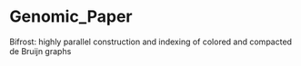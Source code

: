 # Genomic_Paper
Bifrost: highly parallel construction and indexing of colored and compacted de Bruijn graphs
